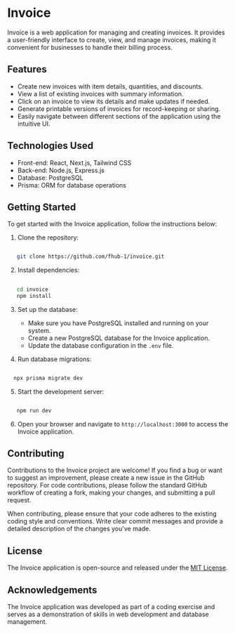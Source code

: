 # Invoice

Invoice is a web application for managing and creating invoices. It provides a user-friendly interface to create, view, and manage invoices, making it convenient for businesses to handle their billing process.

## Features

- Create new invoices with item details, quantities, and discounts.
- View a list of existing invoices with summary information.
- Click on an invoice to view its details and make updates if needed.
- Generate printable versions of invoices for record-keeping or sharing.
- Easily navigate between different sections of the application using the intuitive UI.

## Technologies Used

- Front-end: React, Next.js, Tailwind CSS
- Back-end: Node.js, Express.js
- Database: PostgreSQL
- Prisma: ORM for database operations

## Getting Started

To get started with the Invoice application, follow the instructions below:

1. Clone the repository:

```bash

   git clone https://github.com/fhub-1/invoice.git

```


2. Install dependencies:

```bash
   
   cd invoice
   npm install

```


3. Set up the database:

   - Make sure you have PostgreSQL installed and running on your system.
   - Create a new PostgreSQL database for the Invoice application.
   - Update the database configuration in the `.env` file.

4. Run database migrations:

```bash

  npx prisma migrate dev

  ```


5. Start the development server:

```bash  

   npm run dev  

   ```


6. Open your browser and navigate to `http://localhost:3000` to access the Invoice application.

## Contributing

Contributions to the Invoice project are welcome! If you find a bug or want to suggest an improvement, please create a new issue in the GitHub repository. For code contributions, please follow the standard GitHub workflow of creating a fork, making your changes, and submitting a pull request.

When contributing, please ensure that your code adheres to the existing coding style and conventions. Write clear commit messages and provide a detailed description of the changes you've made.

## License

The Invoice application is open-source and released under the [MIT License](LICENSE).

## Acknowledgements

The Invoice application was developed as part of a coding exercise and serves as a demonstration of skills in web development and database management.


